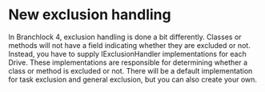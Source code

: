 # New exclusion handling

In Branchlock 4, exclusion handling is done a bit differently. Classes or methods will not have a field indicating whether they are excluded or not. 
Instead, you have to supply IExclusionHandler implementations for each Drive. These implementations are responsible for determining whether a class or method is excluded or not.
There will be a default implementation for task exclusion and general exclusion, but you can also create your own.